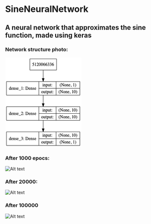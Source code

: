 # SineNeuralNetwork
## A neural network that approximates the sine function, made using keras 

### Network structure photo:
![Alt text](model.png?raw=true "Network Structure")

### After 1000 epocs:
![Alt text](sinWave1000epochsphoto.png?raw=true "1000")

### After 20000:
![Alt text](sinWave20000epochsphoto.png?raw=true "20000")

### After 100000
![Alt text](sinWave100000epochsphoto.png?raw=true "100000")


